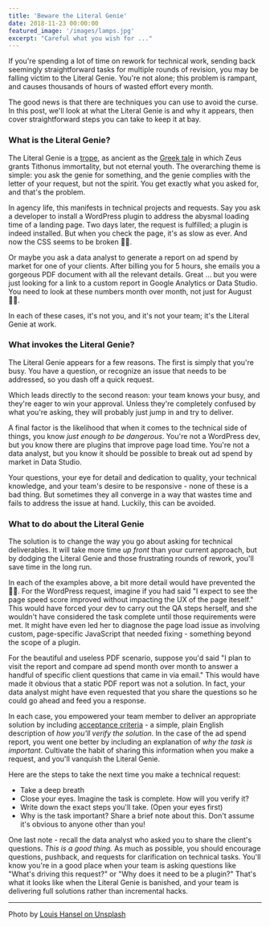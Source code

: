 ```yaml
---
title: 'Beware the Literal Genie'
date: 2018-11-23 00:00:00
featured_image: '/images/lamps.jpg'
excerpt: "Careful what you wish for ..."
---
```


If you're spending a lot of time on rework for technical work, sending back seemingly straightforward tasks for multiple rounds of revision, you may be falling victim to the Literal Genie. You're not alone; this problem is rampant, and causes thousands of hours of wasted effort every month.

The good news is that there are techniques you can use to avoid the curse. In this post, we'll look at what the Literal Genie is and why it appears, then cover straightforward steps you can take to keep it at bay.

### What is the Literal Genie?

The Literal Genie is a [trope](https://tvtropes.org/pmwiki/pmwiki.php/Main/LiteralGenie), as ancient as the [Greek tale](https://en.wikipedia.org/wiki/Tithonus#Myth) in which Zeus grants Tithonus immortality, but not eternal youth. The overarching theme is simple: you ask the genie for something, and the genie complies with the letter of your request, but not the spirit. You get exactly what you asked for, and that's the problem.

In agency life, this manifests in technical projects and requests. Say you ask a developer to install a WordPress plugin to address the abysmal loading time of a landing page. Two days later, the request is fulfilled; a plugin is indeed installed. But when you check the page, it's as slow as ever. And now the CSS seems to be broken 🤦‍♂️.

Or maybe you ask a data analyst to generate a report on ad spend by market for one of your clients. After billing you for 5 hours, she emails you a gorgeous PDF document with all the relevant details. Great ... but you were just looking for a link to a custom report in Google Analytics or Data Studio. You need to look at these numbers month over month, not just for August 🤦‍♂️.

In each of these cases, it's not you, and it's not your team; it's the Literal Genie at work.

### What invokes the Literal Genie?

The Literal Genie appears for a few reasons. The first is simply that you're busy. You have a question, or recognize an issue that needs to be addressed, so you dash off a quick request.

Which leads directly to the second reason: your team knows your busy, and they're eager to win your approval. Unless they're completely confused by what you're asking, they will probably just jump in and try to deliver.

A final factor is the likelihood that when it comes to the technical side of things, you know _just enough to be dangerous_. You're not a WordPress dev, but you know there are plugins that improve page load time. You're not a data analyst, but you know it should be possible to break out ad spend by market in Data Studio.

Your questions, your eye for detail and dedication to quality, your technical knowledge, and your team's desire to be responsive - none of these is a bad thing. But sometimes they all converge in a way that wastes time and fails to address the issue at hand. Luckily, this can be avoided.

### What to do about the Literal Genie

The solution is to change the way you go about asking for technical deliverables. It will take more time _up front_ than your current approach, but by dodging the Literal Genie and those frustrating rounds of rework, you'll save time in the long run.

In each of the examples above, a bit more detail would have prevented the 🤦‍♂️. For the WordPress request, imagine if you had said "I expect to see the page speed score improved without impacting the UX of the page iteself." This would have forced your dev to carry out the QA steps herself, and she wouldn't have considered the task complete until those requirements were met. It might have even led her to diagnose the page load issue as involving custom, page-specific JavaScript that needed fixing - something beyond the scope of a plugin.

For the beautiful and useless PDF scenario, suppose you'd said "I plan to visit the report and compare ad spend month over month to answer a handful of specific client questions that came in via email." This would have made it obvious that a static PDF report was not a solution. In fact, your data analyst might have even requested that you share the questions so he could go ahead and feed you a response.

In each case, you empowered your team member to deliver an appropriate solution by including [acceptance criteria](https://www.leadingagile.com/2014/09/acceptance-criteria/) - a simple, plain English description of _how you'll verify the solution_. In the case of the ad spend report, you went one better by including an explanation of _why the task is important_. Cultivate the habit of sharing this information when you make a request, and you'll vanquish the Literal Genie.

Here are the steps to take the next time you make a technical request:

- Take a deep breath
- Close your eyes. Imagine the task is complete. How will you verify it?
- Write down the exact steps you'll take. (Open your eyes first)
- Why is the task important? Share a brief note about this. Don't assume it's obvious to anyone other than you!

One last note - recall the data analyst who asked you to share the client's questions. _This is a good thing._ As much as possible, you should encourage questions, pushback, and requests for clarification on technical tasks. You'll know you're in a good place when your team is asking questions like "What's driving this request?" or "Why does it need to be a plugin?" That's what it looks like when the Literal Genie is banished, and your team is delivering full solutions rather than incremental hacks.

---

Photo by [Louis Hansel on Unsplash](https://unsplash.com/@louishansel)
